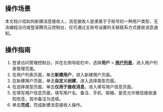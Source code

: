 ## 操作场景
本文档介绍如何新建消息接收人，消息接收人是隶属于子账号的一种用户类型，无法编程访问或登录腾讯云控制台，仅可通过主账号设置的关联联系方式接收消息通知。

## 操作指南
1. 登录访问管理控制台，并在左侧导航栏中，选择**用户** > **[用户列表](https://console.cloud.tencent.com/cam)**，进入用户列表管理页面。
2. 在用户列表页面，单击**新建用户**，进入新建用户页面。
3. 在新建用户页面，单击**自定义创建**，进入选择类型页面。
4. 在选择类型页面，单击**仅用于接收消息**，进入填写用户信息页面。
4. 在填写用户信息页面，填写用户名、备注、手机、邮箱、是否允许微信接收通知信息，其中备注为选填。
5. 单击**完成**，完成新建消息接收人操作。
